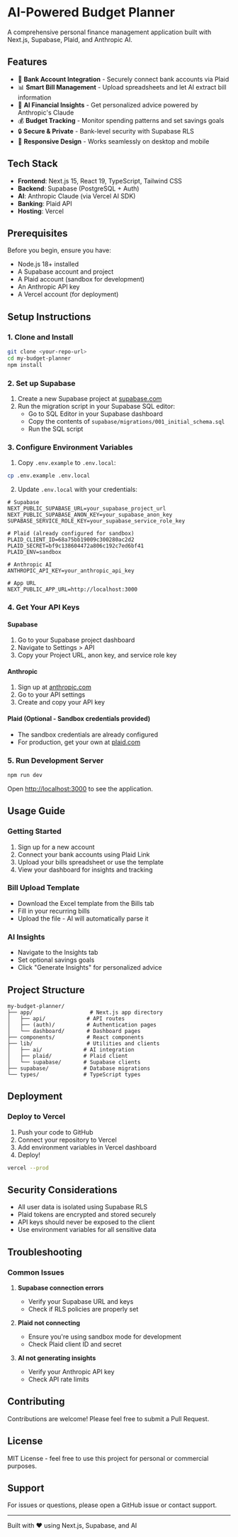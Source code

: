# AI-Powered Budget Planner

A comprehensive personal finance management application built with Next.js, Supabase, Plaid, and Anthropic AI.

## Features

- 🏦 **Bank Account Integration** - Securely connect bank accounts via Plaid
- 📊 **Smart Bill Management** - Upload spreadsheets and let AI extract bill information
- 🤖 **AI Financial Insights** - Get personalized advice powered by Anthropic's Claude
- 💰 **Budget Tracking** - Monitor spending patterns and set savings goals
- 🔒 **Secure & Private** - Bank-level security with Supabase RLS
- 📱 **Responsive Design** - Works seamlessly on desktop and mobile

## Tech Stack

- **Frontend**: Next.js 15, React 19, TypeScript, Tailwind CSS
- **Backend**: Supabase (PostgreSQL + Auth)
- **AI**: Anthropic Claude (via Vercel AI SDK)
- **Banking**: Plaid API
- **Hosting**: Vercel

## Prerequisites

Before you begin, ensure you have:
- Node.js 18+ installed
- A Supabase account and project
- A Plaid account (sandbox for development)
- An Anthropic API key
- A Vercel account (for deployment)

## Setup Instructions

### 1. Clone and Install

```bash
git clone <your-repo-url>
cd my-budget-planner
npm install
```

### 2. Set up Supabase

1. Create a new Supabase project at [supabase.com](https://supabase.com)
2. Run the migration script in your Supabase SQL editor:
   - Go to SQL Editor in your Supabase dashboard
   - Copy the contents of `supabase/migrations/001_initial_schema.sql`
   - Run the SQL script

### 3. Configure Environment Variables

1. Copy `.env.example` to `.env.local`:
```bash
cp .env.example .env.local
```

2. Update `.env.local` with your credentials:

```env
# Supabase
NEXT_PUBLIC_SUPABASE_URL=your_supabase_project_url
NEXT_PUBLIC_SUPABASE_ANON_KEY=your_supabase_anon_key
SUPABASE_SERVICE_ROLE_KEY=your_supabase_service_role_key

# Plaid (already configured for sandbox)
PLAID_CLIENT_ID=68a75bb19009c300280ac2d2
PLAID_SECRET=bf9c138604472a806c192c7ed6bf41
PLAID_ENV=sandbox

# Anthropic AI
ANTHROPIC_API_KEY=your_anthropic_api_key

# App URL
NEXT_PUBLIC_APP_URL=http://localhost:3000
```

### 4. Get Your API Keys

#### Supabase
1. Go to your Supabase project dashboard
2. Navigate to Settings > API
3. Copy your Project URL, anon key, and service role key

#### Anthropic
1. Sign up at [anthropic.com](https://www.anthropic.com)
2. Go to your API settings
3. Create and copy your API key

#### Plaid (Optional - Sandbox credentials provided)
- The sandbox credentials are already configured
- For production, get your own at [plaid.com](https://plaid.com)

### 5. Run Development Server

```bash
npm run dev
```

Open [http://localhost:3000](http://localhost:3000) to see the application.

## Usage Guide

### Getting Started
1. Sign up for a new account
2. Connect your bank accounts using Plaid Link
3. Upload your bills spreadsheet or use the template
4. View your dashboard for insights and tracking

### Bill Upload Template
- Download the Excel template from the Bills tab
- Fill in your recurring bills
- Upload the file - AI will automatically parse it

### AI Insights
- Navigate to the Insights tab
- Set optional savings goals
- Click "Generate Insights" for personalized advice

## Project Structure

```
my-budget-planner/
├── app/                  # Next.js app directory
│   ├── api/             # API routes
│   ├── (auth)/          # Authentication pages
│   └── dashboard/       # Dashboard pages
├── components/          # React components
├── lib/                 # Utilities and clients
│   ├── ai/             # AI integration
│   ├── plaid/          # Plaid client
│   └── supabase/       # Supabase clients
├── supabase/           # Database migrations
└── types/              # TypeScript types
```

## Deployment

### Deploy to Vercel

1. Push your code to GitHub
2. Connect your repository to Vercel
3. Add environment variables in Vercel dashboard
4. Deploy!

```bash
vercel --prod
```

## Security Considerations

- All user data is isolated using Supabase RLS
- Plaid tokens are encrypted and stored securely
- API keys should never be exposed to the client
- Use environment variables for all sensitive data

## Troubleshooting

### Common Issues

1. **Supabase connection errors**
   - Verify your Supabase URL and keys
   - Check if RLS policies are properly set

2. **Plaid not connecting**
   - Ensure you're using sandbox mode for development
   - Check Plaid client ID and secret

3. **AI not generating insights**
   - Verify your Anthropic API key
   - Check API rate limits

## Contributing

Contributions are welcome! Please feel free to submit a Pull Request.

## License

MIT License - feel free to use this project for personal or commercial purposes.

## Support

For issues or questions, please open a GitHub issue or contact support.

---

Built with ❤️ using Next.js, Supabase, and AI
